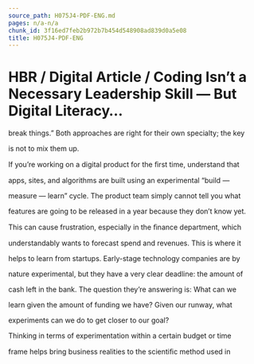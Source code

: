 ```yaml
---
source_path: H075J4-PDF-ENG.md
pages: n/a-n/a
chunk_id: 3f16ed7feb2b972b7b454d548908ad839d0a5e08
title: H075J4-PDF-ENG
---
```

# HBR / Digital Article / Coding Isn’t a Necessary Leadership Skill — But Digital Literacy…

break things.” Both approaches are right for their own specialty; the key

is not to mix them up.

If you’re working on a digital product for the ﬁrst time, understand that

apps, sites, and algorithms are built using an experimental “build —

measure — learn” cycle. The product team simply cannot tell you what

features are going to be released in a year because they don’t know yet.

This can cause frustration, especially in the ﬁnance department, which

understandably wants to forecast spend and revenues. This is where it

helps to learn from startups. Early-stage technology companies are by

nature experimental, but they have a very clear deadline: the amount of

cash left in the bank. The question they’re answering is: What can we

learn given the amount of funding we have? Given our runway, what

experiments can we do to get closer to our goal?

Thinking in terms of experimentation within a certain budget or time

frame helps bring business realities to the scientiﬁc method used in
